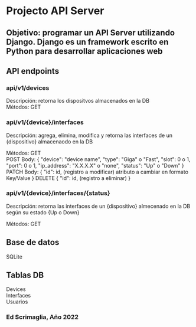 # Projecto API Server

## Objetivo: programar un API Server utilizando Django. Django es un framework escrito en Python para desarrollar aplicaciones web

## API endpoints

### api/v1/devices

Descripción: retorna los dispositvos almacenados en la DB  
Métodos:
GET  

### api/v1/{device}/interfaces

Descripción: agrega, elimina, modifica y retorna las interfaces de un {dispositivo} almacenaodo en la DB  

Métodos:
GET  
POST
  Body:
  {
    "device": "device name",
    "type": "Giga" o "Fast",
    "slot": 0 o 1,
    "port": 0 o 1,
    "ip_address": "X.X.X.X" o "none",
    "status": "Up" o "Down"
  }
PATCH
 Body:
  {
    "id": id, (registro a modificar)
    atributo a cambiar en formato Key/Value
  }
DELETE
 {
    "id": id, (registro a eliminar)
  }

### api/v1/{device}/interfaces/{status}

Descripción: retorna las interfaces de un {dispositivo} almecenado en la DB según su estado {Up o Down}  

Métodos:
GET  

## Base de datos

SQLite  

## Tablas DB

Devices  
Interfaces  
Usuarios  

### Ed Scrimaglia, Año 2022
